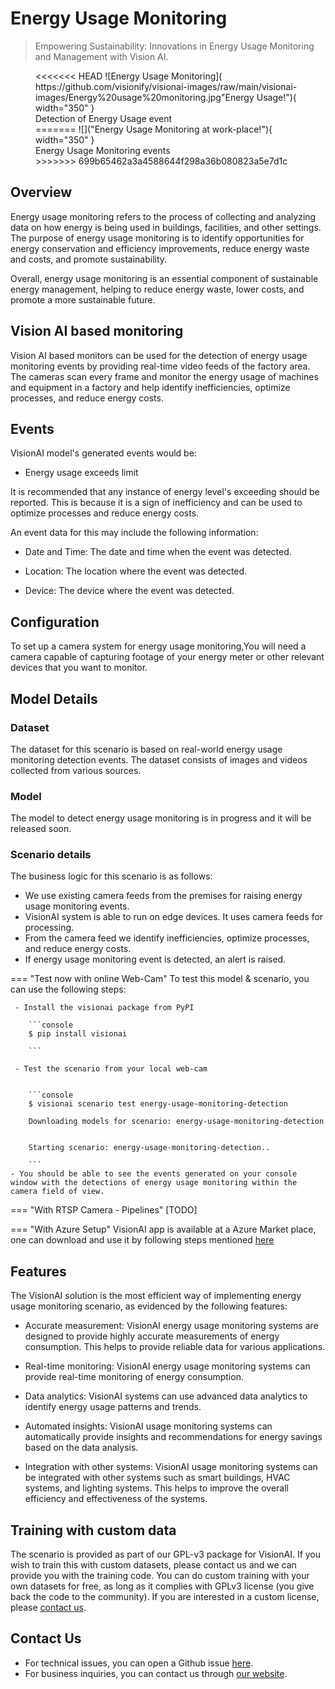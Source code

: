 # **Energy Usage Monitoring**

> Empowering Sustainability: Innovations in Energy Usage Monitoring and Management with Vision AI.

<figure markdown>
<<<<<<< HEAD
  ![Energy Usage Monitoring]( https://github.com/visionify/visionai-images/raw/main/visionai-images/Energy%20usage%20monitoring.jpg"Energy Usage!"){ width="350" }
  <figcaption>Detection of Energy Usage event</figcaption>
=======
  ![]("Energy Usage Monitoring at work-place!"){ width="350" }
  <figcaption>Energy Usage Monitoring events</figcaption>
>>>>>>> 699b65462a3a4588644f298a36b080823a5e7d1c
</figure>


## Overview
Energy usage monitoring refers to the process of collecting and analyzing data on how energy is being used in buildings, facilities, and other settings. The purpose of energy usage monitoring is to identify opportunities for energy conservation and efficiency improvements, reduce energy waste and costs, and promote sustainability.


Overall, energy usage monitoring is an essential component of sustainable energy management, helping to reduce energy waste, lower costs, and promote a more sustainable future.

## Vision AI based monitoring

Vision AI based monitors can be used for the detection of energy usage monitoring events by providing real-time video feeds of the factory area. The cameras scan every frame and monitor the energy usage of machines and equipment in a factory and help identify inefficiencies, optimize processes, and reduce energy costs.

## Events

VisionAI model's generated events would be:

- Energy usage exceeds limit

It is recommended that any instance of energy level's exceeding should be reported. This is because it is a sign of inefficiency and can be used to optimize processes and reduce energy costs.

An event data for this may include the following information:


- Date and Time: The date and time when the event was detected.

- Location: The location where the event was detected.

- Device: The device where the event was detected.   

## Configuration
To set up a camera system for energy usage monitoring,You will need a camera capable of capturing footage of your energy meter or other relevant devices that you want to monitor. 

  

## Model Details

### Dataset
The dataset for this scenario is based on real-world energy usage monitoring detection events.
The dataset consists of images and videos collected from various sources. 

### Model

The model to detect energy usage monitoring is in progress and it will be released soon.


### Scenario details

The business logic for this scenario is as follows:

- We use existing camera feeds from the premises for raising energy usage monitoring events.
- VisionAI system is able to run on edge devices. It uses camera feeds for processing.
- From the camera feed we identify inefficiencies, optimize processes, and reduce energy costs.
- If energy usage monitoring event is detected, an alert is raised.

=== "Test now with online Web-Cam"
     To test this model & scenario, you can use the following steps:
     
     - Install the visionai package from PyPI
     
        ```console
        $ pip install visionai
        
        ```
     
     - Test the scenario from your local web-cam
     

        ```console
        $ visionai scenario test energy-usage-monitoring-detection

        Downloading models for scenario: energy-usage-monitoring-detection
        

        Starting scenario: energy-usage-monitoring-detection..

        ```
    - You should be able to see the events generated on your console window with the detections of energy usage monitoring within the camera field of view.

=== "With RTSP Camera - Pipelines"
     [TODO]
 
=== "With Azure Setup"
     VisionAI app is available at a Azure Market place, one can download and use it by following steps mentioned [here](../overview/azure-managed-app.md)


## Features
The VisionAI solution is the most efficient way of implementing energy usage monitoring scenario, as evidenced by the following features:                           

- Accurate measurement: VisionAI energy usage monitoring systems are designed to provide highly accurate measurements of energy consumption. This helps to provide reliable data for various applications.

- Real-time monitoring: VisionAI energy usage monitoring systems can provide real-time monitoring of energy consumption. 

- Data analytics: VisionAI systems can use advanced data analytics to identify energy usage patterns and trends. 

- Automated insights: VisionAI usage monitoring systems can automatically provide insights and recommendations for energy savings based on the data analysis. 

- Integration with other systems: VisionAI usage monitoring systems can be integrated with other systems such as smart buildings, HVAC systems, and lighting systems. This helps to improve the overall efficiency and effectiveness of the systems.

## Training with custom data

The scenario is provided as part of our GPL-v3 package for VisionAI. If you wish to train this with custom datasets, please contact us and we can provide you with the training code. You can do custom training with your own datasets for free, as long as it complies with GPLv3 license (you give back the code to the community). If you are interested in a custom license, please [contact us](../company/contact.md).


## Contact Us

- For technical issues, you can open a Github issue [here](https://github.com/visionify/visionai).
- For business inquiries, you can contact us through [our website](https://visionify.ai/contact).